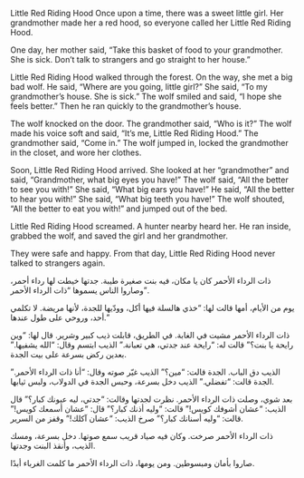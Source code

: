 Little Red Riding Hood
Once upon a time, there was a sweet little girl. Her grandmother made her a red hood, so everyone called her Little Red Riding Hood.

One day, her mother said, “Take this basket of food to your grandmother. She is sick. Don’t talk to strangers and go straight to her house.”

Little Red Riding Hood walked through the forest. On the way, she met a big bad wolf. He said, “Where are you going, little girl?”
She said, “To my grandmother’s house. She is sick.”
The wolf smiled and said, “I hope she feels better.” Then he ran quickly to the grandmother’s house.

The wolf knocked on the door. The grandmother said, “Who is it?”
The wolf made his voice soft and said, “It’s me, Little Red Riding Hood.”
The grandmother said, “Come in.”
The wolf jumped in, locked the grandmother in the closet, and wore her clothes.

Soon, Little Red Riding Hood arrived. She looked at her “grandmother” and said, “Grandmother, what big eyes you have!”
The wolf said, “All the better to see you with!”
She said, “What big ears you have!”
He said, “All the better to hear you with!”
She said, “What big teeth you have!”
The wolf shouted, “All the better to eat you with!” and jumped out of the bed.

Little Red Riding Hood screamed. A hunter nearby heard her. He ran inside, grabbed the wolf, and saved the girl and her grandmother.

They were safe and happy. From that day, Little Red Riding Hood never talked to strangers again.


ذات الرداء الأحمر
كان يا مكان، فيه بنت صغيرة طيبة. جدتها خيطت لها رداء أحمر، وصاروا الناس يسموها “ذات الرداء الأحمر”.

يوم من الأيام، أمها قالت لها: “خذي هالسلة فيها أكل، وودّيها للجدة، لأنها مريضة. لا تكلمي أحد، وروحي على طول عندها.”

ذات الرداء الأحمر مشيت في الغابة. في الطريق، قابلت ذيب كبير وشرير. قال لها: “وين رايحة يا بنت؟”
قالت له: “رايحة عند جدتي، هي تعبانة.”
الذيب ابتسم وقال: “الله يشفيها.” بعدين ركض بسرعة على بيت الجدة.

الذيب دق الباب. الجدة قالت: “مين؟”
الذيب غيّر صوته وقال: “أنا ذات الرداء الأحمر.”
الجدة قالت: “تفضلي.”
الذيب دخل بسرعة، وحبس الجدة في الدولاب، ولبس ثيابها.

بعد شوي، وصلت ذات الرداء الأحمر. نظرت لجدتها وقالت: “جدتي، ليه عيونك كبار؟”
قال الذيب: “عشان أشوفك كويس!”
قالت: “وليه أذنك كبار؟”
قال: “عشان أسمعك كويس!”
قالت: “وليه أسنانك كبار؟”
صرخ الذيب: “عشان آكلك!” وقفز من السرير.

ذات الرداء الأحمر صرخت. وكان فيه صياد قريب سمع صوتها. دخل بسرعة، ومسك الذيب، وأنقذ البنت وجدتها.

صاروا بأمان ومبسوطين. ومن يومها، ذات الرداء الأحمر ما كلمت الغرباء أبدًا.

